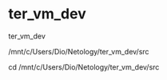 # ter_vm_dev
ter_vm_dev

/mnt/c/Users/Dio/Netology/ter_vm_dev/src

cd /mnt/c/Users/Dio/Netology/ter_vm_dev/src